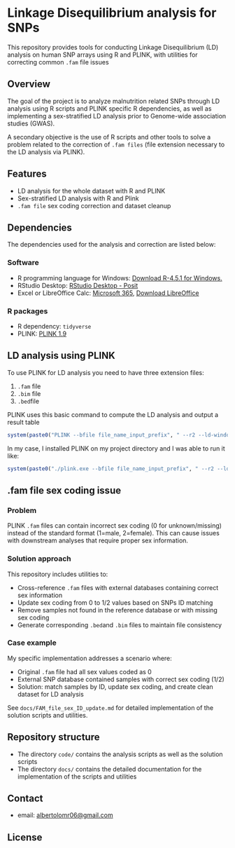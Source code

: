 # Linkage Disequilibrium analysis for SNPs

This repository provides tools for conducting Linkage Disequilibrium (LD) analysis on human SNP arrays using R and PLINK, with utilities for correcting common `.fam` file issues

## Overview

The goal of the project is to analyze malnutrition related SNPs through LD analysis using R scripts and PLINK specific R dependencies, as well as implementing a sex-stratified LD analysis prior to Genome-wide association studies (GWAS). 

A secondary objective is the use of R scripts and other tools to solve a problem related to the correction of `.fam files` (file extension necessary to the LD analysis via PLINK). 

## Features

- LD analysis for the whole dataset with R and PLINK
- Sex-stratified LD analysis with R and Plink
- `.fam file` sex coding correction and dataset cleanup

## Dependencies

The dependencies used for the analysis and correction are listed below: 

### Software

- R programming language for Windows: [Download R-4.5.1 for Windows.](https://cran.r-project.org/bin/windows/base/)
- RStudio Desktop: [RStudio Desktop - Posit](https://posit.co/download/rstudio-desktop/)
- Excel or LibreOffice Calc: [Microsoft 365](https://www.office.com/), [Download LibreOffice](https://www.libreoffice.org/download/download-libreoffice/)

### R packages

- R dependency: `tidyverse`
- PLINK: [PLINK 1.9](https://www.cog-genomics.org/plink/)

## LD analysis using PLINK

To use PLINK for LD analysis you need to have three extension files: 

1. `.fam` file
2. `.bim` file
3. `.bed`file 

PLINK uses this basic command to compute the LD analysis and output a result table

```R
system(paste0("PLINK --bfile file_name_input_prefix", " --r2 --ld-window-kb --ld-window-r2"," --out file_name_output_prefix"))
```

In my case, I installed PLINK on my project directory and I was able to run it like: 

```R
system(paste0("./plink.exe --bfile file_name_input_prefix", " --r2 --ld-window-kb --ld-window-r2"," --out file_name_output_prefix"))
```

## .fam file sex coding issue 

### Problem

PLINK `.fam` files can contain incorrect sex coding (0 for unknown/missing) instead of the standard format (1=male, 2=female). This can cause issues with downstream analyses that require proper sex information. 

### Solution approach

This repository includes utilities to: 

- Cross-reference `.fam` files with external databases containing correct sex information
- Update sex coding from 0 to 1/2 values based on SNPs ID matching
- Remove samples not found in the reference database or with missing sex coding
- Generate corresponding `.bed`and `.bim` files to maintain file consistency

### Case example

My specific implementation addresses a scenario where:

- Original `.fam` file had all sex values coded as 0 
- External SNP database contained samples with correct sex coding (1/2)
- Solution: match samples by ID, update sex coding, and create clean dataset for LD analysis

See `docs/FAM_file_sex_ID_update.md` for detailed implementation of the solution scripts and utilities. 

## Repository structure

- The directory `code/` contains the analysis scripts as well as the solution scripts
- The directory `docs/` contains the detailed documentation for the implementation of the scripts and utilities 

## Contact

- email: albertolomr06@gmail.com

## License

